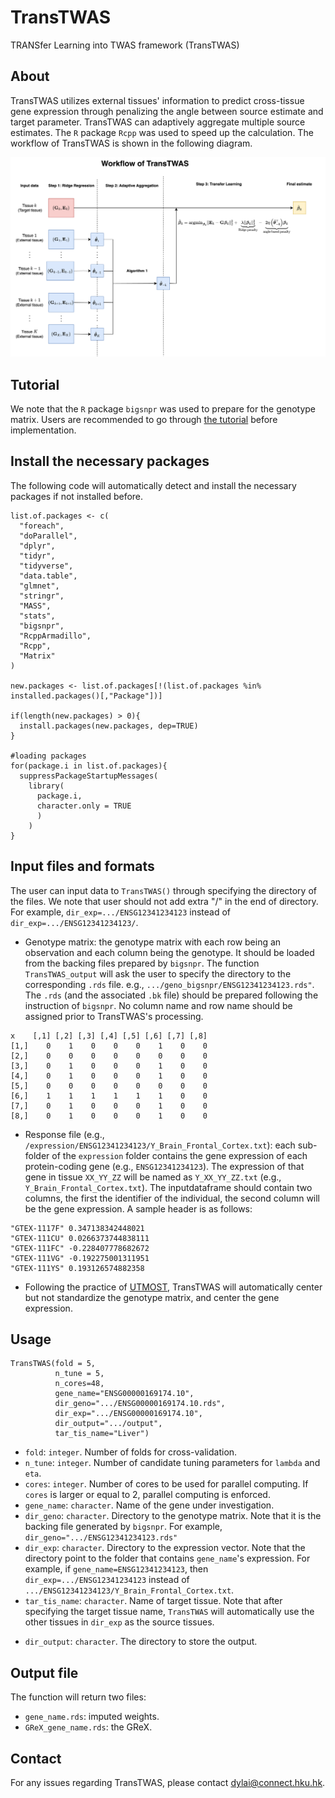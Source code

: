 # TransTWAS

TRANSfer Learning into TWAS framework (TransTWAS)

## About

TransTWAS utilizes external tissues' information to predict cross-tissue gene expression through penalizing the angle between source estimate and target parameter. TransTWAS can adaptively aggregate multiple source estimates. The `R` package `Rcpp` was used to speed up the calculation. The workflow of TransTWAS is shown in the following diagram.

![](./flowchart.png)

## Tutorial

We note that the `R` package `bigsnpr` was used to prepare for the genotype matrix. Users are recommended to go through [the tutorial](https://privefl.github.io/bigsnpr/) before implementation.

## Install the necessary packages

The following code will automatically detect and install the necessary packages if not installed before.

```         
list.of.packages <- c(
  "foreach",
  "doParallel",
  "dplyr",
  "tidyr",
  "tidyverse",
  "data.table",
  "glmnet",
  "stringr",
  "MASS", 
  "stats",
  "bigsnpr",
  "RcppArmadillo",
  "Rcpp",
  "Matrix"
)

new.packages <- list.of.packages[!(list.of.packages %in% installed.packages()[,"Package"])]

if(length(new.packages) > 0){
  install.packages(new.packages, dep=TRUE)
}

#loading packages
for(package.i in list.of.packages){
  suppressPackageStartupMessages(
    library(
      package.i, 
      character.only = TRUE
      )
    )
}
```

## Input files and formats

The user can input data to `TransTWAS()` through specifying the directory of the files. We note that user should not add extra "/" in the end of directory. For example, `dir_exp=.../ENSG12341234123` instead of `dir_exp=.../ENSG12341234123/`. 

-   Genotype matrix: the genotype matrix with each row being an observation and each column being the genotype. It should be loaded from the backing files prepared by `bigsnpr`. The function `TransTWAS_output` will ask the user to specify the directory to the corresponding `.rds` file. e.g., `.../geno_bigsnpr/ENSG12341234123.rds"`. The `.rds` (and the associated `.bk` file) should be prepared following the instruction of `bigsnpr`. No column name and row name should be assigned prior to TransTWAS's processing.

```
x    [,1] [,2] [,3] [,4] [,5] [,6] [,7] [,8]
[1,]    0    1    0    0    0    1    0    0
[2,]    0    0    0    0    0    0    0    0
[3,]    0    1    0    0    0    1    0    0
[4,]    0    1    0    0    0    1    0    0
[5,]    0    0    0    0    0    0    0    0
[6,]    1    1    1    1    1    1    0    0
[7,]    0    1    0    0    0    1    0    0
[8,]    0    1    0    0    0    1    0    0
```

-   Response file (e.g., `/expression/ENSG12341234123/Y_Brain_Frontal_Cortex.txt`): each sub-folder of the `expression` folder contains the gene expression of each protein-coding gene (e.g., `ENSG12341234123`). The expression of that gene in tissue `XX_YY_ZZ` will be named as `Y_XX_YY_ZZ.txt` (e.g., `Y_Brain_Frontal_Cortex.txt`). The inputdataframe should contain two columns, the first the identifier of the individual, the second column will be the gene expression. A sample header is as follows:

```         
"GTEX-1117F" 0.347138342448021
"GTEX-111CU" 0.0266373744838111
"GTEX-111FC" -0.228407778682672
"GTEX-111VG" -0.192275001311951
"GTEX-111YS" 0.193126574882358
```

* Following the practice of [UTMOST](https://www.nature.com/articles/s41588-019-0345-7), TransTWAS will automatically center but not standardize the genotype matrix, and center the gene expression.

## Usage

```         
TransTWAS(fold = 5, 
          n_tune = 5, 
          n_cores=48,
          gene_name="ENSG00000169174.10",
          dir_geno=".../ENSG00000169174.10.rds",
          dir_exp=".../ENSG00000169174.10",
          dir_output=".../output",
          tar_tis_name="Liver")
```

-   `fold`: `integer`. Number of folds for cross-validation.
-   `n_tune`: `integer`. Number of candidate tuning parameters for `lambda` and `eta`.
-   `cores`: `integer`. Number of cores to be used for parallel computing. If `cores` is larger or equal to 2, parallel computing is enforced.
-   `gene_name`: `character`. Name of the gene under investigation.
-   `dir_geno`: `character`. Directory to the genotype matrix. Note that it is the backing file generated by `bigsnpr`. For example, `dir_geno=".../ENSG12341234123.rds"`
-   `dir_exp`: `character`. Directory to the expression vector. Note that the directory point to the folder that contains `gene_name`'s expression. For example, if `gene_name=ENSG12341234123`, then `dir_exp=.../ENSG12341234123` instead of `.../ENSG12341234123/Y_Brain_Frontal_Cortex.txt`.
-   `tar_tis_name`: `character`. Name of target tissue. Note that after specifying the target tissue name, `TransTWAS` will automatically use the other tissues in `dir_exp` as the source tissues.
* `dir_output`: `character`. The directory to store the output.

## Output file

The function will return two files:

-   `gene_name.rds`: imputed weights.
-   `GReX_gene_name.rds`: the GReX.

## Contact

For any issues regarding TransTWAS, please contact <dylai@connect.hku.hk>.
